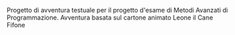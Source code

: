 Progetto di avventura testuale per il progetto d'esame di Metodi Avanzati di Programmazione. 
Avventura basata sul cartone animato Leone il Cane Fifone
